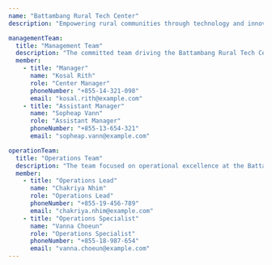 ```yaml
---
name: "Battambang Rural Tech Center"
description: "Empowering rural communities through technology and innovation."

managementTeam:
  title: "Management Team"
  description: "The committed team driving the Battambang Rural Tech Center."
  member:
    - title: "Manager"
      name: "Kosal Rith"
      role: "Center Manager"
      phoneNumber: "+855-14-321-098"
      email: "kosal.rith@example.com"
    - title: "Assistant Manager"
      name: "Sopheap Vann"
      role: "Assistant Manager"
      phoneNumber: "+855-13-654-321"
      email: "sopheap.vann@example.com"

operationTeam:
  title: "Operations Team"
  description: "The team focused on operational excellence at the Battambang Rural Tech Center."
  member:
    - title: "Operations Lead"
      name: "Chakriya Nhim"
      role: "Operations Lead"
      phoneNumber: "+855-19-456-789"
      email: "chakriya.nhim@example.com"
    - title: "Operations Specialist"
      name: "Vanna Choeun"
      role: "Operations Specialist"
      phoneNumber: "+855-18-987-654"
      email: "vanna.choeun@example.com"
---
```

